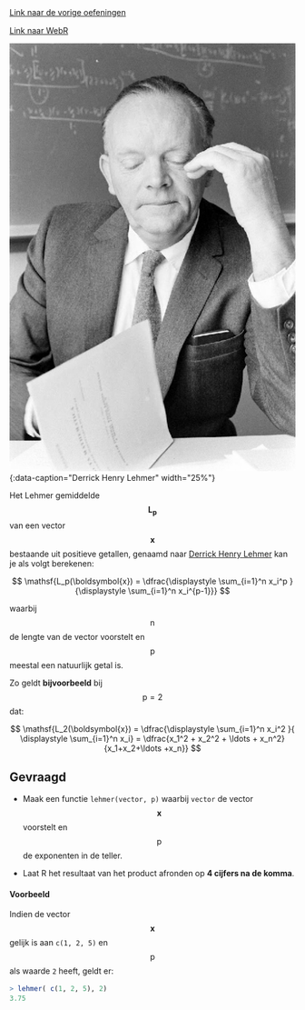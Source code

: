 <div class="text-end">
    <a class="btn btn-filled with-icon" href="https://dodona.be/nl/courses/2690" target="_blank"><i class="mdi mdi-backburger mdi-24" title="link"></i>Link naar de vorige oefeningen</a>
</div>

<div class="text-end" style="margin-top:15px">
    <a class="btn btn-filled with-icon" href="https://webr.r-wasm.org/latest/" target="_blank"><i class="mdi mdi-cloud-tags mdi-24" title="link"></i>Link naar WebR</a>
</div>

![Derrick Henry Lehmer](media/lehmer.png "Derrick Henry Lehmer"){:data-caption="Derrick Henry Lehmer" width="25%"}

Het Lehmer gemiddelde $$\mathsf{\boldsymbol{L_p}}$$ van een vector $$\mathsf{\boldsymbol{x}}$$ bestaande uit positieve getallen, genaamd naar <a href="https://nl.wikipedia.org/wiki/Derrick_Henry_Lehmer" target="_blank">Derrick Henry Lehmer</a> kan je als volgt berekenen:

$$
\mathsf{L_p(\boldsymbol{x}) = \dfrac{\displaystyle \sum_{i=1}^n x_i^p }{\displaystyle \sum_{i=1}^n x_i^{p-1}}}
$$

waarbij $$\mathsf{n}$$ de lengte van de vector voorstelt en $$\mathsf{p}$$ meestal een natuurlijk getal is. 

Zo geldt **bijvoorbeeld** bij $$\mathsf{p = 2}$$ dat:

$$
\mathsf{L_2(\boldsymbol{x}) = \dfrac{\displaystyle \sum_{i=1}^n x_i^2 }{ \displaystyle \sum_{i=1}^n x_i} = \dfrac{x_1^2 + x_2^2 + \ldots + x_n^2}{x_1+x_2+\ldots +x_n}}
$$



## Gevraagd

- Maak een functie `lehmer(vector, p)` waarbij `vector` de vector $$\mathsf{\boldsymbol{x}}$$ voorstelt en $$\mathsf{p}$$ de exponenten in de teller.

- Laat R het resultaat van het product afronden op **4 cijfers na de komma**.

#### Voorbeeld

Indien de vector $$\mathsf{\boldsymbol{x}}$$ gelijk is aan `c(1, 2, 5)` en $$\mathsf{p}$$ als waarde `2` heeft, geldt er:

 ```R
 > lehmer( c(1, 2, 5), 2)
3.75
 ```